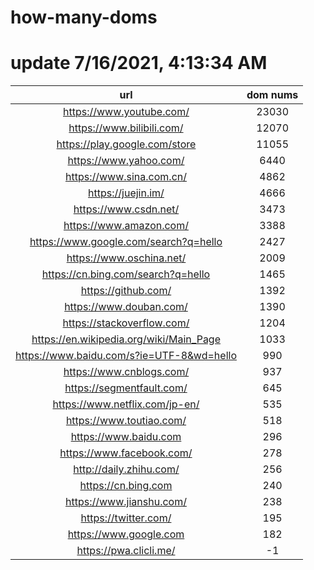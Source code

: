 # how-many-doms

# update 7/16/2021, 4:13:34 AM

url | dom nums
:-: | :-:
https://www.youtube.com/ | 23030
https://www.bilibili.com/ | 12070
https://play.google.com/store | 11055
https://www.yahoo.com/ | 6440
https://www.sina.com.cn/ | 4862
https://juejin.im/ | 4666
https://www.csdn.net/ | 3473
https://www.amazon.com/ | 3388
https://www.google.com/search?q=hello | 2427
https://www.oschina.net/ | 2009
https://cn.bing.com/search?q=hello | 1465
https://github.com/ | 1392
https://www.douban.com/ | 1390
https://stackoverflow.com/ | 1204
https://en.wikipedia.org/wiki/Main_Page | 1033
https://www.baidu.com/s?ie=UTF-8&wd=hello | 990
https://www.cnblogs.com/ | 937
https://segmentfault.com/ | 645
https://www.netflix.com/jp-en/ | 535
https://www.toutiao.com/ | 518
https://www.baidu.com | 296
https://www.facebook.com/ | 278
http://daily.zhihu.com/ | 256
https://cn.bing.com | 240
https://www.jianshu.com/ | 238
https://twitter.com/ | 195
https://www.google.com | 182
https://pwa.clicli.me/ | -1
